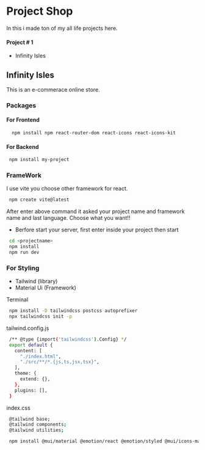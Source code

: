 
# Project Shop

In this i made ton of my all life projects here.


#### Project # 1
- Infinity Isles


## Infinity Isles

This is an e-commerace online store.

### Packages
 
 #### For Frontend
    
```bash
  npm install npm react-router-dom react-icons react-icons-kit

```

 #### For Backend

 ```bash
  npm install my-project
```
### FrameWork

I use vite you choose other framework for react. 

 ```bash
  npm create vite@latest
```

After enter above command it asked your project name and framework name and last language.
Choose what you want!!

- Berfore start your server, first enter inside your project then start

```bash
 cd <projectname>
 npm install
 npm run dev
```

### For Styling

 - Tailwind (library)
 - Material Ui  (Framework)

Terminal
```bash
 npm install -D tailwindcss postcss autoprefixer
 npx tailwindcss init -p
```

tailwind.config.js
```bash
 /** @type {import('tailwindcss').Config} */
 export default {
   content: [
     "./index.html",
     "./src/**/*.{js,ts,jsx,tsx}",
   ],
   theme: {
     extend: {},
   },
   plugins: [],
 }
```

index.css
```bash
 @tailwind base;
 @tailwind components;
 @tailwind utilities;
```

```bash
 npm install @mui/material @emotion/react @emotion/styled @mui/icons-material
```
